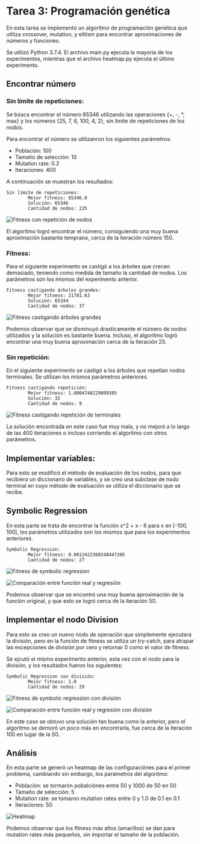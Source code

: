 # Tarea 3: Programación genética

En esta tarea se implementó un algoritmo de programación genética que utiliza
crossover, mutation, y elitism para encontrar aproximaciones de números y
funciones.

Se utilizó Python 3.7.4. El archivo main.py ejecuta la mayoría de los experimentos,
mientras que el archivo heatmap.py ejecuta el último experimento.

## Encontrar número

### Sin límite de repeticiones:

Se búsca encontrar el número 65346 utilizando las operaciones {+, -, *, max} y
los números {25, 7, 8, 100, 4, 2}, sin límite de repeticiones de los nodos.

Para encontrar el número se utilizanron los siguientes parámetros:

* Población: 100
* Tamaño de selección: 10
* Mutation rate: 0.2
* Iteraciones: 400

A continuación se muestran los resultados:

```
Sin límite de repeticiones:
        Mejor fitness: 65346.0
        Solución: 65346       
        Cantidad de nodos: 225
```

![Fitness con repetición de nodos](./results/repetition.png)

El algoritmo logró encontrar el número, consiguiendo una muy buena aproximación
bastante temprano, cerca de la iteración número 150.

### Fitness:

Para el siguiente experimento se castigó a los árboles que crecen demasiado,
teniendo como medida de tamaño la cantidad de nodos.
Los parámetros son los mismos del experimento anterior.

```
Fitness castigando árboles grandes:
        Mejor fitness: 21781.63
        Solución: 65344        
        Cantidad de nodos: 37 
```

![Fitness castigando árboles grandes](./results/smaller_tree.png)

Podemos observar que se disminuyó drasticamente el número de nodos
utilizados y la solución es bastante buena. Incluso, el algoritmo logró
encontrar una muy buena aproximación cerca de la iteración 25.

### Sin repetición:

En el siguiente experimento se castigó a los árboles que repetían nodos
terminales. Se utilizan los mismos parámetros anteriores.

```
Fitness castigando repetición:
        Mejor fitness: 1.0004746229809385
        Solución: 32
        Cantidad de nodos: 9
```

![Fitness castigando repetición de terminales](./results/no_repetition.png)

La solución encontrada en este caso fue muy mala, y no mejoró a lo largo de
las 400 iteraciones o incluso corriendo el algoritmo con otros parámetros.

## Implementar variables:

Para esto se modificó el método de evaluación de los nodos, para que recibiera
un diccionario de variables, y se creo una subclase de nodo terminal en cuyo
método de evaluación se utiliza el diccionario que se recibe.

## Symbolic Regression

En esta parte se trata de encontrar la función x^2 + x - 6 para x en [-100, 100],
los parámetros utilizados son los mismos que para los experimentos anteriores.

```
Symbolic Regression:
        Mejor fitness: 0.0012422360248447205
        Cantidad de nodos: 27
```

![Fitness de symbolic regression](./results/symbolic_regression.png)

![Comparación entre función real y regresión](./results/symbolic_comparison.png)

Podemos observar que se encontró una muy buena aproximación de la función original,
y que esto se logró cerca de la iteración 50.

## Implementar el nodo Division

Para esto se creo un nuevo nodo de operación que simplemente ejecutara la división,
pero en la función de fitness se utiliza un try-catch, para atrapar las excepciones
de división por cero y retornar 0 como el valor de fitness.

Se ejcutó el mismo experimento anterior, esta vez con el nodo para la división,
y los resultados fueron los siguientes:

```
Symbolic Regression con división:
        Mejor fitness: 1.0
        Cantidad de nodos: 29
```

![Fitness de symbolic regression con división](./results/symbolic_regression_division.png)

![Comparación entre función real y regresión con división](./results/symbolic_comparison_division.png)

En este caso se obtuvo una solución tan buena como la anterior, pero el algoritmo
se demoró un poco más en encontrarla, fue cerca de la iteración 100 en lugar
de la 50.

## Análisis

En esta parte se generó un heatmap de las configuraciónes para el primer
problema, cambiando sin embargo, los parámetros del algoritmo:

* Población: se tormarón pobalciónes entre 50 y 1000 de 50 en 50
* Tamaño de selección: 5
* Mutation rate: se tomaron mutation rates entre 0 y 1.0 de 0.1 en 0.1
* Iteraciones: 50

![Heatmap](./results/heatmap.png)

Podemos observar que los fitness más altos (amarillos) se dan para mutation
rates más pequeños, sin importar el tamaño de la población.
